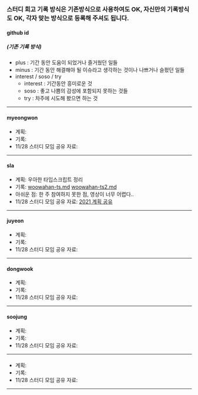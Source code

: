 ### 스터디 회고 기록 방식은 기존방식으로 사용하여도 OK, 자신만의 기록방식도 OK, 각자 맞는 방식으로 등록해 주셔도 됩니다.

#### github id
##### (기존 기록 방식)
- plus : 기간 동안 도움이 되었거나 즐거웠던 일들  
- minus : 기간 동안 해결해야 될 이슈라고 생각하는 것이나 나쁘거나 슬펐던 일들  
- interest / soso / try  
  - interest : 기간동안 흥미로운 것
  - soso : 좋고 나쁨의 감성에 포함되지 못하는 것들
  - try : 차주에 시도해 봤으면 하는 것
---

#### myeongwon

- 계획: 
- 기록: 
- 11/28 스터디 모임 공유 자료: 

---

#### sla

- 계획: 우아한 타입스크립트 정리
- 기록: [woowahan-ts.md](https://github.com/yami03/til/blob/master/typescript/woowahan-ts.md) [woowahan-ts2.md](https://github.com/yami03/til/blob/master/typescript/woowahan-ts2.md) 
- 아쉬운 점: 한 주 참여하지 못한 점, 영상이 너무 어렵다..  
- 11/28 스터디 모임 공유 자료: [2021 계획 공유](https://www.notion.so/slaplace/2021-1db039b355954a09a4c05f8234aad942)

---

#### juyeon

- 계획: 
- 기록: 
- 11/28 스터디 모임 공유 자료: 

---


#### dongwook

- 계획: 
- 기록: 
- 11/28 스터디 모임 공유 자료: 

---

#### soojung

- 계획: 
- 기록: 
- 11/28 스터디 모임 공유 자료: 

---

#### 

- 계획: 
- 기록: 
- 11/28 스터디 모임 공유 자료: 

---
